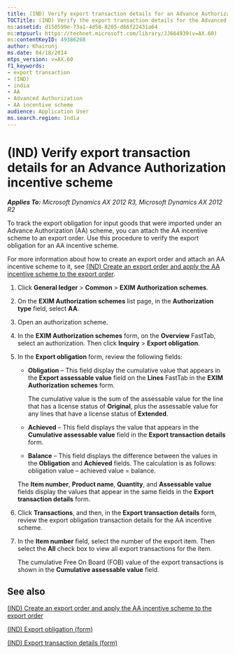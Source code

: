 ```yaml
---
title: (IND) Verify export transaction details for an Advance Authorization incentive scheme
TOCTitle: (IND) Verify the export transaction details for the Advanced Authorization (AA) incentive scheme
ms:assetid: d150599e-73a1-4d58-8205-d66f22431a64
ms:mtpsurl: https://technet.microsoft.com/library/JJ664939(v=AX.60)
ms:contentKeyID: 49386268
author: Khairunj
ms.date: 04/18/2014
mtps_version: v=AX.60
f1_keywords:
- export transaction
- (IND)
- india
- AA
- Advanced Authorization
- AA incentive scheme
audience: Application User
ms.search.region: India
---
```


# (IND) Verify export transaction details for an Advance Authorization incentive scheme 


_**Applies To:** Microsoft Dynamics AX 2012 R3, Microsoft Dynamics AX 2012 R2_

To track the export obligation for input goods that were imported under an Advance Authorization (AA) scheme, you can attach the AA incentive scheme to an export order. Use this procedure to verify the export obligation for an AA incentive scheme.

For more information about how to create an export order and attach an AA incentive scheme to it, see [(IND) Create an export order and apply the AA incentive scheme to the export order](ind-create-an-export-order-and-apply-the-aa-incentive-scheme-to-the-export-order.md).

1.  Click **General ledger** \> **Common** \> **EXIM Authorization schemes**.

2.  On the **EXIM Authorization schemes** list page, in the **Authorization type** field, select **AA**.

3.  Open an authorization scheme.

4.  In the **EXIM Authorization schemes** form, on the **Overview** FastTab, select an authorization. Then click **Inquiry** \> **Export obligation**.

5.  In the **Export obligation** form, review the following fields:
    
      - **Obligation** – This field display the cumulative value that appears in the **Export assessable value** field on the **Lines** FastTab in the **EXIM Authorization schemes** form.
        
        The cumulative value is the sum of the assessable value for the line that has a license status of **Original**, plus the assessable value for any lines that have a license status of **Extended**.
    
      - **Achieved** – This field displays the value that appears in the **Cumulative assessable value** field in the **Export transaction details** form.
    
      - **Balance** – This field displays the difference between the values in the **Obligation** and **Achieved** fields. The calculation is as follows: obligation value – achieved value = balance.
    
    The **Item number**, **Product name**, **Quantity**, and **Assessable value** fields display the values that appear in the same fields in the **Export transaction details** form.

6.  Click **Transactions**, and then, in the **Export transaction details** form, review the export obligation transaction details for the AA incentive scheme.

7.  In the **Item number** field, select the number of the export item. Then select the **All** check box to view all export transactions for the item.
    
    The cumulative Free On Board (FOB) value of the export transactions is shown in the **Cumulative assessable value** field.

## See also

[(IND) Create an export order and apply the AA incentive scheme to the export order](ind-create-an-export-order-and-apply-the-aa-incentive-scheme-to-the-export-order.md)

[(IND) Export obligation (form)](https://technet.microsoft.com/library/jj677976\(v=ax.60\))

[(IND) Export transaction details (form)](https://technet.microsoft.com/library/jj664611\(v=ax.60\))

  



